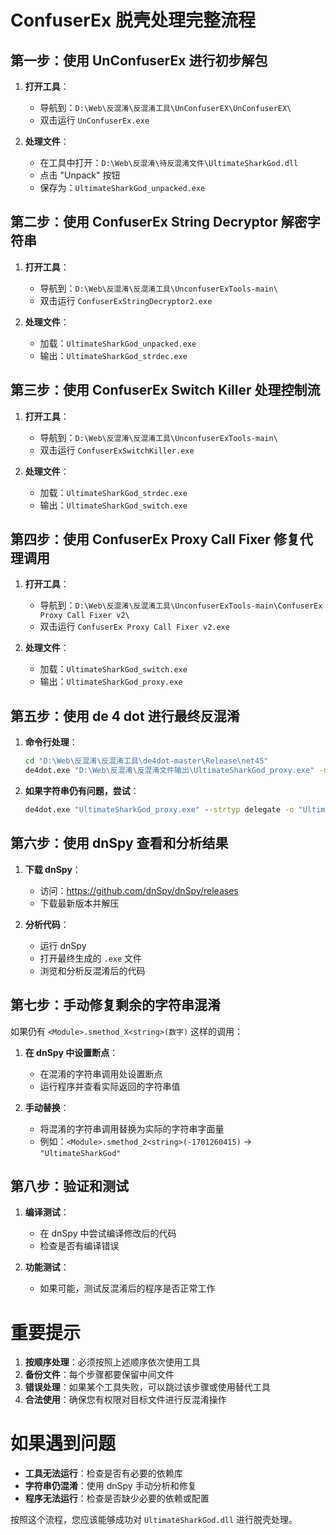 # ConfuserEx 脱壳处理完整流程

## 第一步：使用 UnConfuserEx 进行初步解包

1. **打开工具**：
   - 导航到：`D:\Web\反混淆\反混淆工具\UnConfuserEX\UnConfuserEX\`
   - 双击运行 `UnConfuserEx.exe`

2. **处理文件**：
   - 在工具中打开：`D:\Web\反混淆\待反混淆文件\UltimateSharkGod.dll`
   - 点击 "Unpack" 按钮
   - 保存为：`UltimateSharkGod_unpacked.exe`

## 第二步：使用 ConfuserEx String Decryptor 解密字符串

1. **打开工具**：
   - 导航到：`D:\Web\反混淆\反混淆工具\UnconfuserExTools-main\`
   - 双击运行 `ConfuserExStringDecryptor2.exe`

2. **处理文件**：
   - 加载：`UltimateSharkGod_unpacked.exe`
   - 输出：`UltimateSharkGod_strdec.exe`

## 第三步：使用 ConfuserEx Switch Killer 处理控制流

1. **打开工具**：
   - 导航到：`D:\Web\反混淆\反混淆工具\UnconfuserExTools-main\`
   - 双击运行 `ConfuserExSwitchKiller.exe`

2. **处理文件**：
   - 加载：`UltimateSharkGod_strdec.exe`
   - 输出：`UltimateSharkGod_switch.exe`

## 第四步：使用 ConfuserEx Proxy Call Fixer 修复代理调用

1. **打开工具**：
   - 导航到：`D:\Web\反混淆\反混淆工具\UnconfuserExTools-main\ConfuserEx Proxy Call Fixer v2\`
   - 双击运行 `ConfuserEx Proxy Call Fixer v2.exe`

2. **处理文件**：
   - 加载：`UltimateSharkGod_switch.exe`
   - 输出：`UltimateSharkGod_proxy.exe`

## 第五步：使用 de 4 dot 进行最终反混淆

1. **命令行处理**：
   ```cmd
   cd "D:\Web\反混淆\反混淆工具\de4dot-master\Release\net45"
   de4dot.exe "D:\Web\反混淆\反混淆文件输出\UltimateSharkGod_proxy.exe" -o "D:\Web\反混淆\反混淆文件输出\UltimateSharkGod_final.exe"
   ```

2. **如果字符串仍有问题，尝试**：
   ```cmd
   de4dot.exe "UltimateSharkGod_proxy.exe" --strtyp delegate -o "UltimateSharkGod_final_delegate.exe"
   ```

## 第六步：使用 dnSpy 查看和分析结果

1. **下载 dnSpy**：
   - 访问：https://github.com/dnSpy/dnSpy/releases
   - 下载最新版本并解压

2. **分析代码**：
   - 运行 dnSpy
   - 打开最终生成的 `.exe` 文件
   - 浏览和分析反混淆后的代码

## 第七步：手动修复剩余的字符串混淆

如果仍有 `<Module>.smethod_X<string>(数字)` 这样的调用：

1. **在 dnSpy 中设置断点**：
   - 在混淆的字符串调用处设置断点
   - 运行程序并查看实际返回的字符串值

2. **手动替换**：
   - 将混淆的字符串调用替换为实际的字符串字面量
   - 例如：`<Module>.smethod_2<string>(-1701260415)` → `"UltimateSharkGod"`

## 第八步：验证和测试

1. **编译测试**：
   - 在 dnSpy 中尝试编译修改后的代码
   - 检查是否有编译错误

2. **功能测试**：
   - 如果可能，测试反混淆后的程序是否正常工作

# 重要提示

1. **按顺序处理**：必须按照上述顺序依次使用工具
2. **备份文件**：每个步骤都要保留中间文件
3. **错误处理**：如果某个工具失败，可以跳过该步骤或使用替代工具
4. **合法使用**：确保您有权限对目标文件进行反混淆操作

# 如果遇到问题

- **工具无法运行**：检查是否有必要的依赖库
- **字符串仍混淆**：使用 dnSpy 手动分析和修复
- **程序无法运行**：检查是否缺少必要的依赖或配置

按照这个流程，您应该能够成功对 `UltimateSharkGod.dll` 进行脱壳处理。